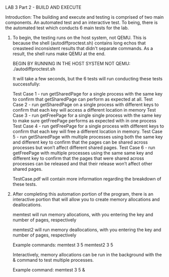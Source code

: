 LAB 3 Part 2 - BUILD AND EXECUTE 

Introduction:
The building and execute and testing is comprised of two main components.
An automated test and an interactive test. To being, there is the automated 
test which conducts 6 main tests for the lab.

1. To begin, the testing runs on the host system, not QEMU. This is because the
   shell (autodiffproctest.sh) contains long echos that creasteed inconsistent results that didn't separate commands. As a result, the shell runs make QEMU at the end. 

   BEGIN BY RUNNING IN THE HOST SYSTEM NOT QEMU: ./autodiffproctest.sh

   It will take a few seconds, but the 6 tests will run conducting these tests successfully:

   Test Case 1 - run getSharedPage for a single process with the same key to confirm that getSharedPage can perform as expected at all.
   Test Case 2 - run getSharedPage on a single process with different keys to confirm that each key will access a different location in memory
   Test Case 3 - run getFreePage for a single single process with the same key to make sure getFreePage performs as expected with in one process
   Test Case 4 - run getFreePage for a single process with different keys to confirm that each key will free a different location in memory.
   Test Case 5 - run getSharedPage with multiple processes using both the same key and different key to confirm that the pages can be shared across processes but won’t affect different shared pages.
   Test Case 6 - run getFreePage with multiple processes using the same same key and different key to confirm that the pages that were shared across processes can be released and that their release won’t affect other shared pages.

   TestCase.pdf will contain more information regarding the breakdown of these tests.


2. After completing this automation portion of the program, there is an
   interactive portion that will allow you to create memory allocations and deallocations. 

   memtest will run memory allocations, with you entering the key and number of pages, respectively

   memtest2 will run memory deallocations, with you entering the key and number of pages, respectively

   Example commands: memtest 3 5
                     memtest2 3 5

   Interactively, memory allocations can be run in the background with the & command to test multiple processes.

   Example command: memtest 3 5 & 